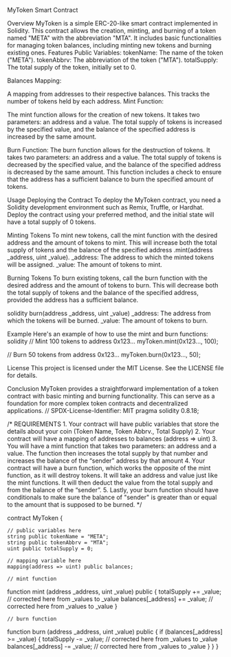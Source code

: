 MyToken Smart Contract

Overview
MyToken is a simple ERC-20-like smart contract implemented in Solidity. This contract allows the creation, minting, and burning of a token named "META" with the abbreviation "MTA". It includes basic functionalities for managing token balances, including minting new tokens and burning existing ones.
Features
Public Variables:
tokenName: The name of the token ("META").
tokenAbbrv: The abbreviation of the token ("MTA").
totalSupply: The total supply of the token, initially set to 0.

Balances Mapping:

A mapping from addresses to their respective balances. This tracks the number of tokens held by each address.
Mint Function:

The mint function allows for the creation of new tokens. It takes two parameters: an address and a value. The total supply of tokens is increased by the specified value, and the balance of the specified address is increased by the same amount.

Burn Function:
The burn function allows for the destruction of tokens. It takes two parameters: an address and a value. The total supply of tokens is decreased by the specified value, and the balance of the specified address is decreased by the same amount. This function includes a check to ensure that the address has a sufficient balance to burn the specified amount of tokens.

Usage
Deploying the Contract
To deploy the MyToken contract, you need a Solidity development environment such as Remix, Truffle, or Hardhat. Deploy the contract using your preferred method, and the initial state will have a total supply of 0 tokens.

Minting Tokens
To mint new tokens, call the mint function with the desired address and the amount of tokens to mint. This will increase both the total supply of tokens and the balance of the specified address
.mint(address _address, uint _value).
_address: The address to which the minted tokens will be assigned.
_value: The amount of tokens to mint.

Burning Tokens
To burn existing tokens, call the burn function with the desired address and the amount of tokens to burn. This will decrease both the total supply of tokens and the balance of the specified address, provided the address has a sufficient balance.

solidity
burn(address _address, uint _value)
_address: The address from which the tokens will be burned.
_value: The amount of tokens to burn.

Example
Here's an example of how to use the mint and burn functions:
solidity
// Mint 100 tokens to address 0x123...
myToken.mint(0x123..., 100);

// Burn 50 tokens from address 0x123...
myToken.burn(0x123..., 50);

License
This project is licensed under the MIT License. See the LICENSE file for details.

Conclusion
MyToken provides a straightforward implementation of a token contract with basic minting and burning functionality. This can serve as a foundation for more complex token contracts and decentralized applications.
// SPDX-License-Identifier: MIT
pragma solidity 0.8.18;

/*
       REQUIREMENTS
    1. Your contract will have public variables that store the details about your coin (Token Name, Token Abbrv., Total Supply)
    2. Your contract will have a mapping of addresses to balances (address => uint)
    3. You will have a mint function that takes two parameters: an address and a value. 
       The function then increases the total supply by that number and increases the balance 
       of the “sender” address by that amount
    4. Your contract will have a burn function, which works the opposite of the mint function, as it will destroy tokens. 
       It will take an address and value just like the mint functions. It will then deduct the value from the total supply 
       and from the balance of the “sender”.
    5. Lastly, your burn function should have conditionals to make sure the balance of "sender" is greater than or equal 
       to the amount that is supposed to be burned.
*/

contract MyToken {

    // public variables here
    string public tokenName = "META";
    string public tokenAbbrv = "MTA";
    uint public totalSupply = 0;

    // mapping variable here
    mapping(address => uint) public balances;

    // mint function
   function mint  (address _address, uint _value) public {
    totalSupply += _value; // corrected here from _values to _value
    balances[_address] += _value; // corrected here from _values to _value
    }

    // burn function
   function burn (address _address, uint _value) public {
    if (balances[_address] >= _value) {
    totalSupply -= _value; // corrected here from _values to _value
    balances[_address] -= _value; // corrected here from _values to _value
}
        }
}









